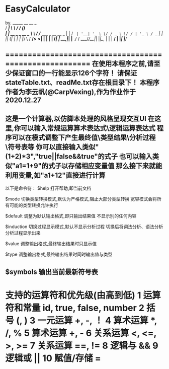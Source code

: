 # EasyCalculator
by. _____             __      __       _             
   / ____|            \ \    / /      (_)            
  | |     __ _ _ __ _ _\ \  / /____  ___ _ __   __ _ 
  | |    / _` | '__| '_ \ \/ / _ \ \/ / | '_ \ / _` |
  | |___| (_| | |  | |_) \  /  __/>  <| | | | | (_| |
   \_____\__,_|_|  | .__/ \/ \___/_/\_\_|_| |_|\__, |
                   | |                          __/ |
                   |_|                         |___/ 

======================================================
在使用本程序之前,请至少保证窗口的一行能显示126个字符！
请保证stateTable.txt、readMe.txt存在根目录下！
本程序作者为李云帆(@CarpVexing),作为作业作于2020.12.27
------------------------------------------------------
这是一个计算器,以仿脚本处理的风格呈现交互UI
在这里,你可以输入常规运算算术表达式\逻辑运算表达式
程序可以在模式调整下产生最终值\类型结果\分析过程\符号表等
你可以直接输入类似"(1+2)*3","true||false&&true"的式子
也可以输入类似"a1=1+9"的式子以存储相应变量值
那么接下来就能利用变量,如"a1+12"直接进行计算
------------------------------------------------------
以下是命令符：
$help       打开帮助,即当前文档

$mode       切换类型转换模式,默认为严格模式,阻止大部分类型转换
            宽容模式会将所有可能的类型转换允许执行

$default    调整为默认输出格式,即只输出结果值
            不显示别的任何内容

$induction  切换过程显示模式,默认不显示分析过程
            切换后将词法分析、语法分析分析过程显示出来

$value      调整输出格式,最终输出结果时只显示值

$type       调整输出格式,最终输出结果时同时输出值与类型

$symbols    输出当前最新符号表
------------------------------------------------------
支持的运算符和优先级(由高到低)
1   运算符和常量    id, true, false, number
2   括号            (, )
3   一元运算        +, -, ！
4   算术运算        *, /, %
5   算术运算        +, -
6   关系运算        <, <=, >, >=
7   关系运算        ==, !=
8   逻辑与          &&
9   逻辑或          ||
10  赋值/存储       =
======================================================
